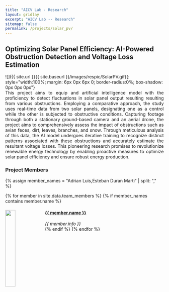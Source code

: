 ```yaml
---
title: "AICV Lab - Research"
layout: gridlay
excerpt: "AICV Lab -- Research"
sitemap: false
permalink: /projects/solar_pv/
---
```


## Optimizing Solar Panel Efficiency: AI-Powered Obstruction Detection and Voltage Loss Estimation

<div style="width:100%; align-items:center;justify-content:center; display:flex">
 ![]({{ site.url }}{{ site.baseurl }}/images/respic/SolarPV.gif){: style="width:100%;  margin: 6px 0px 6px 0; border-radius:0%; box-shadow: 0px 0px 0px"}
</div>
<div style="text-align: justify">
This project aims to equip and artificial intelligence model with the proficiency to detect fluctuations in solar panel output resulting resulting from various obstructions. Employing a comparative approach, the study uses real-time data from two solar panels, designating one as a control while the other is subjected to obstructive conditions. Capturing footage through both a stationary ground-based camera and an aerial drone, the project aims to comprehensively assess the impact of obstructions such as avian feces, dirt, leaves, branches, and snow. Through meticulous analysis of this data, the AI model undergoes iterative training to recognize distinct patterns associated with these obstructions and accurately estimate the resultant voltage losses. This pioneering research promises to revolutionize renewable energy technology by enabling proactive measures to optimize solar panel efficiency and ensure robust energy production. 
</div>

### Project Members 

{% assign member_names = "Adrian Luis,Esteban Duran Marti" | split: "," %}

{% for member in site.data.team_members %}
{% if member_names contains member.name %}
<div class="col-sm-6 clearfix">
  <img src="{{ site.url }}{{ site.baseurl }}/images/teampic/{{ member.photo }}" class="img-responsive" width="25%" style="float: left" />
  <h4><a href="{{ site.url }}{{ site.baseurl }}/team/{{ member.url }}" class="off">{{ member.name }}</a></h4>
  <i>{{ member.info }}</i>
</div>
{% endif %}
{% endfor %}